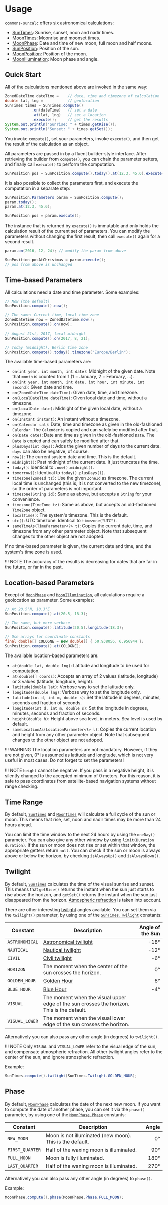 # Usage

`commons-suncalc` offers six astronomical calculations:

* [SunTimes](./apidocs/org/shredzone/commons/suncalc/SunTimes.html): Sunrise, sunset, noon and nadir times.
* [MoonTimes](./apidocs/org/shredzone/commons/suncalc/MoonTimes.html): Moonrise and moonset times.
* [MoonPhase](./apidocs/org/shredzone/commons/suncalc/MoonPhase.html): Date and time of new moon, full moon and half moons.
* [SunPosition](./apidocs/org/shredzone/commons/suncalc/SunPosition.html): Position of the sun.
* [MoonPosition](./apidocs/org/shredzone/commons/suncalc/MoonPosition.html): Position of the moon.
* [MoonIllumination](./apidocs/org/shredzone/commons/suncalc/MoonIllumination.html): Moon phase and angle.

## Quick Start

All of the calculations mentioned above are invoked in the same way:

```java
ZonedDateTime dateTime =    // date, time and timezone of calculation
double lat, lng =           // geolocation
SunTimes times = SunTimes.compute()
            .on(dateTime)   // set a date
            .at(lat, lng)   // set a location
            .execute();     // get the results
System.out.println("Sunrise: " + times.getRise());
System.out.println("Sunset: " + times.getSet());
```

You invoke `compute()`, set your parameters, invoke `execute()`, and then get the result of the calculation as an object.

All parameters are passed in by a fluent builder-style interface. After retrieving the builder from `compute()`, you can chain the parameter setters, and finally call `execute()` to perform the computation.

```java
SunPosition pos = SunPosition.compute().today().at(12.3, 45.6).execute();
```

It is also possible to collect the parameters first, and execute the computation in a separate step:

```java
SunPosition.Parameters param = SunPosition.compute();
param.today();
param.at(12.3, 45.6);

SunPosition pos = param.execute();
```

The instance that is returned by `execute()` is immutable and only holds the calculation result of the current set of parameters. You can modify the parameters without changing the first result, then call `execute()` again for a second result.

```java
param.on(2016, 12, 24); // modify the param from above

SunPosition posAtChristmas = param.execute();
// pos from above is unchanged
```

## Time-based Parameters

All calculations need a date and time parameter. Some examples:

```java
// Now (the default)
SunPosition.compute().now();

// The same: Current time, local time zone
ZonedDateTime now = ZonedDateTime.now();
SunPosition.compute().on(now);

// August 21st, 2017, local midnight
SunPosition.compute().on(2017, 8, 21);

// Today (midnight), Berlin time zone
SunPosition.compute().today().timezone("Europe/Berlin");
```

The available time-based parameters are:

* `on(int year, int month, int date)`: Midnight of the given date. Note that `month` is counted from 1 (1 = January, 2 = February, …).
* `on(int year, int month, int date, int hour, int minute, int second)`: Given date and time.
* `on(ZonedDateTime dateTime)`: Given date, time, and timezone.
* `on(LocalDateTime dateTime)`: Given local date and time, without a timezone.
* `on(LocalDate date)`: Midnight of the given local date, without a timezone.
* `on(Instant instant)`: An instant without a timezone.
* `on(Calendar cal)`: Date, time and timezone as given in the old-fashioned `Calendar`. The `Calender` is copied and can safely be modified after that.
* `on(Date date)`: Date and time as given in the old-fashioned `Date`. The `Date` is copied and can safely be modified after that.
* `plusDays(int days)`: Adds the given number of days to the current date. `days` can also be negative, of course.
* `now()`: The current system date and time. This is the default.
* `midnight()`: Past midnight of the current date. It just truncates the time.
* `today()`: Identical to `.now().midnight()`.
* `tomorrow()`: Identical to `today().plusDays(1)`.
* `timezone(ZoneId tz)`: Use the given `ZoneId` as timezone. The current local time is unchanged (this is, it is not converted to the new timezone), so the order of parameters is not important.
* `timezone(String id)`: Same as above, but accepts a `String` for your convenience.
* `timezone(TimeZone tz)`: Same as above, but accepts an old-fashioned `TimeZone` object.
* `localTime()`: The system's timezone. This is the default.
* `utc()`: UTC timezone. Identical to `timezone("UTC")`.
* `sameTimeAs(TimeParameter<?> t)`: Copies the current date, time, and timezone from any other parameter object. Note that subsequent changes to the other object are not adopted.

If no time-based parameter is given, the current date and time, and the system's time zone is used.

!!! NOTE
    The accuracy of the results is decreasing for dates that are far in the future, or far in the past.

## Location-based Parameters

Except of [`MoonPhase`](./apidocs/org/shredzone/commons/suncalc/MoonPhase.Parameters.html) and [`MoonIllumination`](./apidocs/org/shredzone/commons/suncalc/MoonIllumination.Parameters.html), all calculations require a geolocation as parameter. Some examples:

```java
// At 20.5°N, 18.3°E
SunPosition.compute().at(20.5, 18.3);

// The same, but more verbose
SunPosition.compute().latitude(20.5).longitude(18.3);

// Use arrays for coordinate constants
final double[] COLOGNE = new double[] { 50.938056, 6.956944 };
SunPosition.compute().at(COLOGNE);
```

The available location-based parameters are:

* `at(double lat, double lng)`: Latitude and longitude to be used for computation.
* `at(double[] coords)`: Accepts an array of 2 values (latitude, longitude) or 3 values (latitude, longitude, height).
* `latitude(double lat)`: Verbose way to set the latitude only.
* `longitude(double lng)`: Verbose way to set the longitude only.
* `latitude(int d, int m, double s)`: Set the latitude in degrees, minutes, seconds and fraction of seconds.
* `longitude(int d, int m, double s)`: Set the longitude in degrees, minutes, seconds and fraction of seconds.
* `height(double h)`: Height above sea level, in meters. Sea level is used by default.
* `sameLocationAs(LocationParameter<?> l)`: Copies the current location and height from any other parameter object. Note that subsequent changes to the other object are not adoped.

!!! WARNING
    The location parameters are not mandatory. However, if they are not given, 0° is assumed as latitude and longitude, which is not very useful in most cases. Do not forget to set the parameters!

!!! NOTE
    `height` cannot be negative. If you pass in a negative height, it is silently changed to the accepted minimum of 0 meters. For this reason, it is safe to pass coordinates from satellite-based navigation systems without range checking.

## Time Range

By default, [`SunTimes`](./apidocs/org/shredzone/commons/suncalc/SunTimes.Parameters.html) and [`MoonTimes`](./apidocs/org/shredzone/commons/suncalc/MoonTimes.Parameters.html) will calculate a full cycle of the sun or moon. This means that rise, set, noon and nadir times may be more than 24 hours ahead.

You can limit the time window to the next 24 hours by using the `oneDay()` parameter. You can also give any other window by using `limit(Duration duration)`. If the sun or moon does not rise or set within that window, the appropriate getters return `null`. You can check if the sun or moon is always above or below the horizon, by checking `isAlwaysUp()` and `isAlwaysDown()`.

## Twilight

By default, [`SunTimes`](./apidocs/org/shredzone/commons/suncalc/SunTimes.Parameters.html) calculates the time of the visual sunrise and sunset. This means that `getRise()` returns the instant when the sun just starts to rise above the horizon, and `getSet()` returns the instant when the sun just disappeared from the horizon. [Atmospheric refraction](https://en.wikipedia.org/wiki/Atmospheric_refraction) is taken into account.

There are other interesting [twilight](https://en.wikipedia.org/wiki/Twilight) angles available. You can set them via the `twilight()` parameter, by using one of the [`SunTimes.Twilight`](./apidocs/org/shredzone/commons/suncalc/SunTimes.Twilight.html) constants:

| Constant       | Description | Angle of the Sun |
| -------------- | ----------- | ----------------:|
| `ASTRONOMICAL` | [Astronomical twilight](https://en.wikipedia.org/wiki/Twilight#Astronomical_twilight) | -18° |
| `NAUTICAL`     | [Nautical twilight](https://en.wikipedia.org/wiki/Twilight#Nautical_twilight) | -12° |
| `CIVIL`        | [Civil twilight](https://en.wikipedia.org/wiki/Twilight#Civil_twilight) | -6° |
| `HORIZON`      | The moment when the center of the sun crosses the horizon. | 0° |
| `GOLDEN_HOUR`  | [Golden Hour](https://en.wikipedia.org/wiki/Golden_hour_%28photography%29) | 6° |
| `BLUE_HOUR`    | [Blue Hour](https://en.wikipedia.org/wiki/Blue_hour) | -4° |
| `VISUAL`       | The moment when the visual upper edge of the sun crosses the horizon. This is the default. | |
| `VISUAL_LOWER` | The moment when the visual lower edge of the sun crosses the horizon. | |

Alternatively you can also pass any other angle (in degrees) to `twilight()`.

!!! NOTE
    Only `VISUAL` and `VISUAL_LOWER` refer to the visual edge of the sun, and compensate atmospheric refraction. All other twilight angles refer to the center of the sun, and ignore atmospheric refraction.

Example:

```java
SunTimes.compute().twilight(SunTimes.Twilight.GOLDEN_HOUR);
```

## Phase

By default, [`MoonPhase`](./apidocs/org/shredzone/commons/suncalc/MoonPhase.Parameters.html) calculates the date of the next new moon. If you want to compute the date of another phase, you can set it via the `phase()` parameter, by using one of the [`MoonPhase.Phase`](./apidocs/org/shredzone/commons/suncalc/MoonPhase.Phase.html) constants:

| Constant        | Description | Angle |
| --------------- | ----------- | -----:|
| `NEW_MOON`      | Moon is not illuminated (new moon). This is the default. | 0° |
| `FIRST_QUARTER` | Half of the waxing moon is illuminated. | 90° |
| `FULL_MOON`     | Moon is fully illuminated. | 180° |
| `LAST_QUARTER`  | Half of the waning moon is illuminated. | 270° |

Alternatively you can also pass any other angle (in degrees) to `phase()`.

Example:

```java
MoonPhase.compute().phase(MoonPhase.Phase.FULL_MOON);
```
